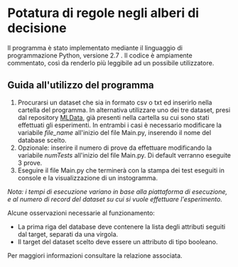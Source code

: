 # Potatura di regole negli alberi di decisione

Il programma è stato implementato mediante il linguaggio di programmazione Python, versione 2.7 .
Il codice è ampiamente commentato, così da renderlo più leggibile ad un possibile utilizzatore.

## Guida all'utilizzo del programma
1. Procurarsi un dataset che sia in formato csv o txt ed inserirlo nella cartella del programma. In alternativa utilizzare uno dei tre dataset, presi dal repository [MLData](http://http://mldata.org/), già presenti nella cartella su cui sono stati effettuati gli esperimenti. In entrambi i casi è necessario modificare la variabile *file_name* all'inizio del file Main.py, inserendo il nome del database scelto.
2. Opzionale: inserire il numero di prove da effettuare modificando la variabile *numTests* all'inizio del file Main.py. Di default verranno eseguite 3 prove.
3. Eseguire il file Main.py che terminerà con la stampa dei test eseguiti in console e la visualizzazione di un instogramma.

*Nota: i tempi di esecuzione variano in base alla piattaforma di esecuzione, e al numero di record del dataset su cui si vuole effettuare l'esperimento.*

Alcune osservazioni necessarie al funzionamento:
+ La prima riga del database deve contenere la lista degli attributi seguiti dal target, separati da una virgola.
+ Il target del dataset scelto deve essere un attributo di tipo booleano.

Per maggiori informazioni consultare la relazione associata.
